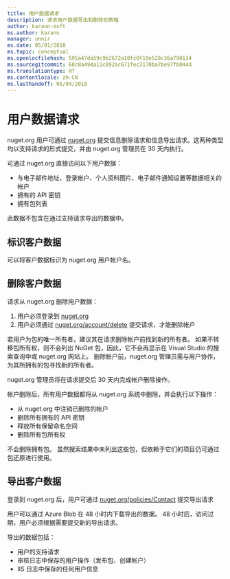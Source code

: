 ```yaml
---
title: 用户数据请求
description: 请求用户数据导出和删除的策略
author: karann-msft
ms.author: karann
manager: unnir
ms.date: 05/01/2018
ms.topic: conceptual
ms.openlocfilehash: 595a47da59c9b2672a10fc0f19e528c36a790134
ms.sourcegitcommit: 68c8a494a11c892ac671fec3170ba7be97fb044d
ms.translationtype: HT
ms.contentlocale: zh-CN
ms.lasthandoff: 05/04/2018
---
```

# <a name="user-data-requests"></a>用户数据请求

nuget.org 用户可通过 [nuget.org](https://www.nuget.org) 提交信息删除请求和信息导出请求。这两种类型均以支持请求的形式提交，并由 nuget.org 管理员在 30 天内执行。

可通过 nuget.org 直接访问以下用户数据：

* 与电子邮件地址、登录帐户、个人资料图片、电子邮件通知设置等数据相关的帐户
* 拥有的 API 密钥
* 拥有包列表

此数据不包含在通过支持请求导出的数据中。

## <a name="identifying-customer-data"></a>标识客户数据

可以将客户数据标识为 nuget.org 用户帐户名。

## <a name="deleting-customer-data"></a>删除客户数据

请求从 nuget.org 删除用户数据：

1. 用户必须登录到 [nuget.org](https://www.nuget.org)
1. 用户必须通过 [nuget.org/account/delete](https://www.nuget.org/account/delete) 提交请求，才能删除帐户

若用户为包的唯一所有者，建议其在请求删除帐户前找到新的所有者。 如果不转移包所有权，则不会列出 NuGet 包，因此，它不会再显示在 Visual Studio 的搜索查询中或 nuget.org 网站上。 删除帐户前，nuget.org 管理员需与用户协作，为其所拥有的包寻找新的所有者。

nuget.org 管理员将在请求提交后 30 天内完成帐户删除操作。

帐户删除后，所有用户数据都将从 nuget.org 系统中删除，并会执行以下操作：

* 从 nuget.org 中注销已删除的帐户
* 删除所有拥有的 API 密钥
* 释放所有保留命名空间
* 删除所有包所有权

不会删除拥有包。 虽然搜索结果中未列出这些包，但依赖于它们的项目仍可通过包还原进行使用。

## <a name="exporting-customer-data"></a>导出客户数据

登录到 nuget.org 后，用户可通过 [nuget.org/policies/Contact](https://www.nuget.org/policies/Contact) 提交导出请求

用户可以通过 Azure Blob 在 48 小时内下载导出的数据。 48 小时后，访问过期，用户必须根据需要提交新的导出请求。

导出的数据包括：

* 用户的支持请求
* 审核日志中保存的用户操作（发布包、创建帐户）
* IIS 日志中保存的任何用户信息
